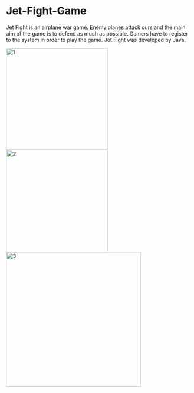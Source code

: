 # Jet-Fight-Game
Jet Fight is an airplane war game. Enemy planes attack ours and the main aim of the game is to defend as much as possible.
Gamers have to register to the system in order to play the game. Jet Fight was developed by Java.

<img width="275" alt="1" src="https://user-images.githubusercontent.com/39220244/146806564-e3480142-36c9-4f8b-a40f-a9a47da3765a.PNG">
<img width="276" alt="2" src="https://user-images.githubusercontent.com/39220244/146806565-e7ffad62-5208-40db-b4be-365f84f835c7.PNG">
<img width="365" alt="3" src="https://user-images.githubusercontent.com/39220244/146806551-6353e227-e88b-4fb6-ba74-a63d2e2c5d35.PNG">
